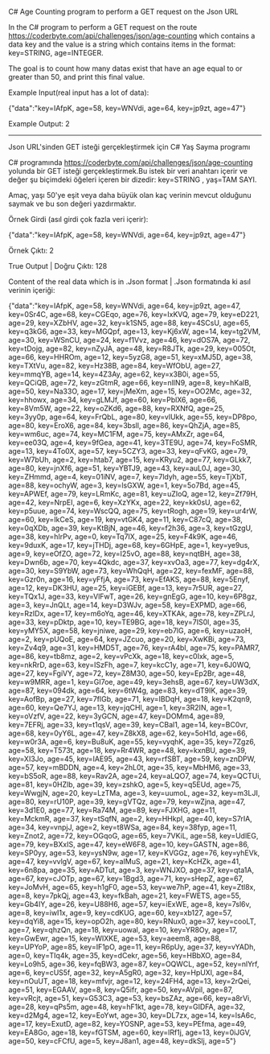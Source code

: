 C# Age Counting program to perform a GET request on the Json URL

In the C# program to perform a GET request on the route https://coderbyte.com/api/challenges/json/age-counting which contains a data key and the value is a string which contains items in the format: key=STRING, age=INTEGER. 

The goal is to count how many datas exist that have an age equal to or greater than 50, and print this final value.

Example Input(real input has a lot of data):

{"data":"key=IAfpK, age=58, key=WNVdi, age=64, key=jp9zt, age=47"}

Example Output:
2

------------------------------------------------------------------------------------------------------------------------------------------------------------------------------------------------------------------------------------

Json URL'sinden GET isteği gerçekleştirmek için C# Yaş Sayma programı

C# programında https://coderbyte.com/api/challenges/json/age-counting yolunda bir GET isteği gerçekleştirmek.Bu istek bir veri anahtarı içerir ve değer şu biçimdeki öğeleri içeren bir dizedir: key=STRING , yaş=TAM SAYI.

Amaç, yaşı 50'ye eşit veya daha büyük olan kaç verinin mevcut olduğunu saymak ve bu son değeri yazdırmaktır.

Örnek Girdi (asıl girdi çok fazla veri içerir):

{"data":"key=IAfpK, age=58, key=WNVdi, age=64, key=jp9zt, age=47"}

Örnek Çıktı:
2

True Output | Doğru Çıktı: 128

Content of the real data which is in .Json format | .Json formatında ki asıl verinin içeriği:

{"data":"key=IAfpK, age=58, key=WNVdi, age=64, key=jp9zt, age=47, key=0Sr4C, age=68, key=CGEqo, age=76, key=IxKVQ, age=79, key=eD221, age=29, key=XZbHV, age=32, key=k1SN5, age=88, key=4SCsU, age=65, key=q3kG6, age=33, key=MGQpf, age=13, key=Kj6xW, age=14, key=tg2VM, age=30, key=WSnCU, age=24, key=f1Vvz, age=46, key=dOS7A, age=72, key=tDojg, age=82, key=nZyJA, age=48, key=R8JTk, age=29, key=005Ot, age=66, key=HHROm, age=12, key=5yzG8, age=51, key=xMJ5D, age=38, key=TXtVu, age=82, key=Hz38B, age=84, key=WfObU, age=27, key=mmqYB, age=14, key=4Z3Ay, age=62, key=x3B0i, age=55, key=QCiQB, age=72, key=zGtmR, age=66, key=nlIN9, age=8, key=hKalB, age=50, key=Na33O, age=17, key=jMeXm, age=15, key=OO2Mc, age=32, key=hhowx, age=34, key=gLMJf, age=60, key=PblX6, age=66, key=8Vm5W, age=22, key=oZKd6, age=88, key=RXNfQ, age=25, key=3yy0p, age=64, key=FrQbL, age=80, key=vlUkk, age=55, key=DP8po, age=80, key=EroX6, age=84, key=3bsll, age=86, key=QhZjA, age=85, key=wm6uc, age=74, key=MC1FM, age=75, key=AMxZr, age=64, key=ee03Q, age=4, key=9fGea, age=41, key=3TE9U, age=74, key=FoSMR, age=13, key=4To0X, age=57, key=5CZY3, age=33, key=qFvKG, age=79, key=W7bUh, age=2, key=htab7, age=15, key=KRyu2, age=77, key=GLkk7, age=80, key=jnXf6, age=51, key=YBTJ9, age=43, key=auL0J, age=30, key=ZHmmd, age=4, key=01iNV, age=7, key=7ldyh, age=55, key=TjXbT, age=88, key=ochyW, age=3, key=lsGXW, age=1, key=5o7Bd, age=45, key=APWEf, age=79, key=LRmKc, age=81, key=uZIoQ, age=12, key=Zf79H, age=42, key=NrpEI, age=6, key=XzYKx, age=22, key=kk0sU, age=62, key=p5uue, age=74, key=WscQQ, age=75, key=tRogh, age=19, key=ur4rW, age=60, key=IkCeS, age=19, key=vtGK4, age=11, key=C87cQ, age=38, key=0qXDb, age=39, key=KtBjN, age=46, key=f2h36, age=3, key=tGzgU, age=38, key=hIrPv, age=0, key=Tq7IX, age=25, key=F4k9K, age=46, key=9duxK, age=17, key=jTHDj, age=68, key=6GHpE, age=1, key=ye9us, age=9, key=eOfZO, age=72, key=I25vO, age=88, key=nqtBH, age=38, key=Dwn6b, age=70, key=4Qkdc, age=37, key=xvOa3, age=77, key=dg4rX, age=30, key=S9YbW, age=73, key=WhQqH, age=22, key=fexMF, age=88, key=Gzr0n, age=16, key=yFfjA, age=73, key=EfAKS, age=88, key=5Enyf, age=12, key=DK3HU, age=25, key=iGEBf, age=13, key=7r5UR, age=27, key=TQx1J, age=33, key=VlFwT, age=26, key=gnEgG, age=10, key=6P8gz, age=3, key=JnQLt, age=14, key=D3WJv, age=58, key=EXPMD, age=66, key=RzIDx, age=17, key=m6oYq, age=46, key=XTKAk, age=78, key=ZPLrJ, age=33, key=pDktp, age=10, key=TE9BG, age=18, key=7IS0l, age=35, key=yMY5X, age=58, key=jniwe, age=29, key=eb7lG, age=6, key=uzaoH, age=2, key=pUQoE, age=64, key=JZcuo, age=20, key=XwKBi, age=73, key=Zv4q9, age=31, key=HMD5T, age=76, key=rA4bI, age=75, key=PAMR7, age=86, key=tb8mz, age=2, key=vPcXk, age=18, key=c0Ixk, age=5, key=nkRrD, age=63, key=ISzFh, age=7, key=kcC1y, age=71, key=6J0WQ, age=27, key=FgiVY, age=72, key=Z8M30, age=50, key=Ep2Br, age=48, key=w9MRR, age=1, key=GI7oe, age=49, key=3ehsB, age=67, key=UW3dX, age=87, key=094dk, age=64, key=6tW4g, age=83, key=dT9IK, age=39, key=AofBp, age=27, key=7flGb, age=71, key=IBDqH, age=18, key=K2qn9, age=60, key=Qe7YJ, age=13, key=jqCHl, age=1, key=3R2IN, age=1, key=oVzfV, age=22, key=3yGCN, age=47, key=DOMm4, age=89, key=7EFRj, age=33, key=t1qsV, age=39, key=CBal1, age=14, key=BC0vr, age=68, key=0yY6L, age=47, key=Z8kX8, age=62, key=5oH1d, age=66, key=w0r3A, age=6, key=Bu8uK, age=55, key=vyqhK, age=35, key=7Zgz6, age=58, key=T573t, age=18, key=Rr4WR, age=48, key=kxnBU, age=39, key=XI3Jo, age=45, key=IAE95, age=43, key=rfSBT, age=59, key=znDPW, age=57, key=mBDDN, age=4, key=2hL0t, age=35, key=MbHM6, age=33, key=bS5oR, age=88, key=Rav2A, age=24, key=aLQO7, age=74, key=QCTUi, age=81, key=0HZlb, age=39, key=zshkO, age=5, key=q5EUd, age=75, key=WwgjN, age=20, key=LzTMa, age=3, key=uumoL, age=32, key=m3LJI, age=80, key=rU10P, age=39, key=gVTQz, age=79, key=wZjna, age=47, key=3d1E0, age=77, key=Ra74M, age=89, key=FJXHG, age=11, key=MckmR, age=37, key=tSqfN, age=2, key=HHkpI, age=40, key=S7rIA, age=34, key=vnpjJ, age=2, key=t8WSa, age=84, key=38fyp, age=11, key=Znot2, age=72, key=OGqoG, age=65, key=7VKiL, age=58, key=UdlEG, age=79, key=BXxIS, age=47, key=eW6F8, age=10, key=GASTN, age=86, key=SP0yy, age=53, key=ysN9w, age=17, key=KVGGz, age=76, key=yhEVk, age=47, key=vvlgV, age=67, key=aIMuS, age=21, key=KcHZk, age=41, key=6n8pa, age=35, key=ADTut, age=3, key=WNJXO, age=37, key=qta1A, age=67, key=cJOTp, age=67, key=1Bgd3, age=71, key=sHepZ, age=67, key=JoMvH, age=65, key=h1gF0, age=53, key=we7hP, age=41, key=Ztl8x, age=8, key=7pkQj, age=43, key=fkBah, age=21, key=FWETS, age=55, key=Gb4IY, age=26, key=U88H6, age=57, key=iExWE, age=8, key=7sl6v, age=8, key=iwI1x, age=9, key=cdKUG, age=60, key=xb127, age=57, key=dqYi8, age=15, key=opO2h, age=80, key=RNux0, age=37, key=cooLT, age=7, key=qhzQn, age=18, key=uowal, age=10, key=YR8Oy, age=17, key=GwEwr, age=15, key=WIXKE, age=53, key=aeem8, age=88, key=UPYoP, age=85, key=IF1pO, age=11, key=R6pUy, age=37, key=vYADh, age=0, key=TIq4k, age=35, key=dCekr, age=56, key=HBbXO, age=84, key=Lo9h5, age=36, key=fqBW3, age=87, key=OQWCL, age=52, key=nlYrf, age=6, key=cUS5f, age=32, key=A5gR0, age=32, key=HpUXl, age=84, key=nOuUT, age=18, key=mfvjr, age=12, key=24FH4, age=13, key=2rQei, age=51, key=EGAAV, age=8, key=Q5ifr, age=50, key=AVpil, age=87, key=vRcjt, age=51, key=G53C3, age=53, key=bsZAz, age=66, key=a8rVi, age=28, key=qPs5m, age=48, key=hF1kt, age=78, key=GIDFA, age=32, key=d2Mg4, age=12, key=EoYwt, age=30, key=DL7zx, age=14, key=lsA6c, age=17, key=ExutD, age=82, key=YOSNP, age=53, key=PEfma, age=49, key=EA8Go, age=18, key=fGTSM, age=60, key=lRf1j, age=13, key=0iJGV, age=50, key=cFCfU, age=5, key=J8an1, age=48, key=dkSlj, age=5"}
